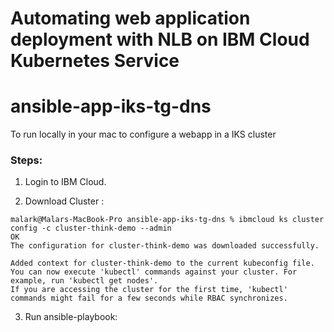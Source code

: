 # Automating web application deployment with NLB on IBM Cloud Kubernetes Service

# ansible-app-iks-tg-dns
To run locally in your mac to configure a webapp in a IKS cluster


### Steps:  

1. Login to IBM Cloud.   

2. Download Cluster :   

```
malark@Malars-MacBook-Pro ansible-app-iks-tg-dns % ibmcloud ks cluster config -c cluster-think-demo --admin  
OK
The configuration for cluster-think-demo was downloaded successfully.

Added context for cluster-think-demo to the current kubeconfig file.
You can now execute 'kubectl' commands against your cluster. For example, run 'kubectl get nodes'.
If you are accessing the cluster for the first time, 'kubectl' commands might fail for a few seconds while RBAC synchronizes.

```

3. Run ansible-playbook:  
